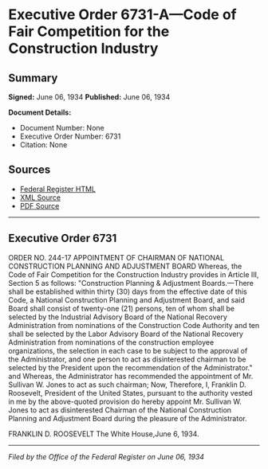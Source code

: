 # Executive Order 6731-A—Code of Fair Competition for the Construction Industry

## Summary

**Signed:** June 06, 1934
**Published:** June 06, 1934

**Document Details:**
- Document Number: None
- Executive Order Number: 6731
- Citation: None

## Sources
- [Federal Register HTML](https://www.presidency.ucsb.edu/documents/executive-order-6731-code-fair-competition-for-the-construction-industry)
- [XML Source](None)
- [PDF Source](None)

---

## Executive Order 6731

ORDER NO. 244-17
APPOINTMENT OF CHAIRMAN OF NATIONAL CONSTRUCTION PLANNING AND ADJUSTMENT BOARD
Whereas, the Code of Fair Competition for the Construction Industry provides in Article III, Section 5 as follows:
"Construction Planning & Adjustment Boards.—There shall be established within thirty (30) days from the effective date of this Code, a National Construction Planning and Adjustment Board, and said Board shall consist of twenty-one (21) persons, ten of whom shall be selected by the Industrial Advisory Board of the National Recovery Administration from nominations of the Construction Code Authority and ten shall be selected by the Labor Advisory Board of the National Recovery Administration from nominations of the construction employee organizations, the selection in each case to be subject to the approval of the Administrator, and one person to act as disinterested chairman to be selected by the President upon the recommendation of the Administrator." and
Whereas, the Administrator has recommended the appointment of Mr. Sullivan W. Jones to act as such chairman;
Now, Therefore, I, Franklin D. Roosevelt, President of the United States, pursuant to the authority vested in me by the above-quoted provision do hereby appoint Mr. Sullivan W. Jones to act as disinterested Chairman of the National Construction Planning and Adjustment Board during the pleasure of the Administrator.

FRANKLIN D. ROOSEVELT
The White House,June 6, 1934.

---

*Filed by the Office of the Federal Register on June 06, 1934*

